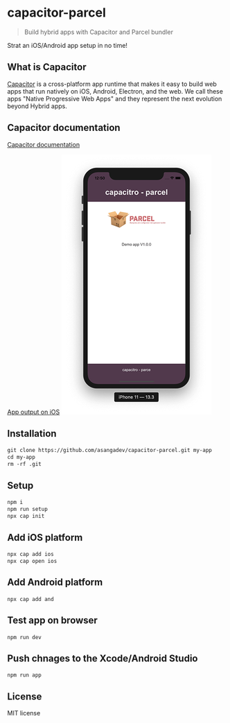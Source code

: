 # capacitor-parcel

> Build hybrid apps with Capacitor and Parcel bundler

Strat an iOS/Android app setup in no time!

## What is Capacitor

[Capacitor](https://capacitor.ionicframework.com/) is a cross-platform app runtime that makes it easy to build web apps that run natively on iOS, Android, Electron, and the web. We call these apps "Native Progressive Web Apps" and they represent the next evolution beyond Hybrid apps.

## Capacitor documentation

[Capacitor documentation](https://capacitor.ionicframework.com/docs/)

[App output on iOS](/src/images/preview.png)
![App output on iOS](/src/images/preview.png?v=1.0.0&s=420)

## Installation
```
git clone https://github.com/asangadev/capacitor-parcel.git my-app
cd my-app
rm -rf .git
```

## Setup
```
npm i
npm run setup
npx cap init
```

## Add iOS platform
```
npx cap add ios
npx cap open ios
```

## Add Android platform
```
npx cap add and
```

## Test app on browser
```
npm run dev
```

## Push chnages to the Xcode/Android Studio
```
npm run app
```

## License

MIT license
